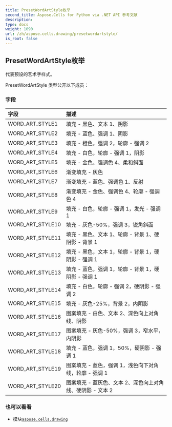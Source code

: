 ```yaml
---
title: PresetWordArtStyle枚举
second_title: Aspose.Cells for Python via .NET API 参考文献
description:
type: docs
weight: 1090
url: /zh/aspose.cells.drawing/presetwordartstyle/
is_root: false
---
```

## PresetWordArtStyle枚举
代表预设的艺术字样式。



PresetWordArtStyle 类型公开以下成员：

### 字段
|字段|描述|
| :- | :- |
| WORD_ART_STYLE1 |填充 - 黑色、文本 1、阴影|
| WORD_ART_STYLE2 |填充 - 蓝色、强调 1、阴影|
| WORD_ART_STYLE3 |填充 - 橙色，强调 2，轮廓 - 强调 2|
| WORD_ART_STYLE4 |填充 - 白色，轮廓 - 强调 1，阴影|
| WORD_ART_STYLE5 |填充 - 金色、强调色 4、柔和斜面|
| WORD_ART_STYLE6 |渐变填充 - 灰色|
| WORD_ART_STYLE7 |渐变填充 - 蓝色、强调色 1、反射|
| WORD_ART_STYLE8 |渐变填充 - 金色、强调色 4、轮廓 - 强调色 4|
| WORD_ART_STYLE9 |填充 - 白色，轮廓 - 强调 1，发光 - 强调 1|
| WORD_ART_STYLE10 |填充 - 灰色-50%，强调 3，锐角斜面|
| WORD_ART_STYLE11 |填充 - 黑色、文本 1、轮廓 - 背景 1、硬阴影 - 背景 1|
| WORD_ART_STYLE12 |填充 - 黑色，文本 1，轮廓 - 背景 1，硬阴影 - 强调 1|
| WORD_ART_STYLE13 |填充 - 蓝色，强调 1，轮廓 - 背景 1，硬阴影 - 强调 1|
| WORD_ART_STYLE14 |填充 - 白色，轮廓 - 强调 2，硬阴影 - 强调 2|
| WORD_ART_STYLE15 |填充 - 灰色-25%，背景 2，内阴影|
| WORD_ART_STYLE16 |图案填充 - 白色、文本 2、深色向上对角线、阴影|
| WORD_ART_STYLE17 |图案填充 - 灰色-50%，强调 3，窄水平，内阴影|
| WORD_ART_STYLE18 |填充 - 蓝色，强调 1，50%，硬阴影 - 强调 1|
| WORD_ART_STYLE19 |图案填充 - 蓝色，强调 1，浅色向下对角线，轮廓 - 强调 1|
| WORD_ART_STYLE20 |图案填充 - 蓝灰色、文本 2、深色向上对角线、硬阴影 - 文本 2|



### 也可以看看
* 模块[`aspose.cells.drawing`](..)
